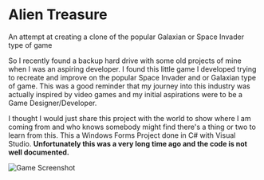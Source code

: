 # Alien Treasure
An attempt at creating a clone of the popular Galaxian or Space Invader type of game

So I recently found a backup hard drive with some old projects of mine when I was an aspiring developer. I found this little game I developed trying to recreate and improve on the popular Space Invader and or Galaxian type of game. This was a good reminder that my journey into this industry was actually inspired by video games and my initial aspirations were to be a Game Designer/Developer.

I thought I would just share this project with the world to show where I am coming from and who knows somebody might find there's a thing or two to learn from this. This a Windows Forms Project done in C# with Visual Studio. <b>Unfortunately this was a very long time ago and the code is not well documented.</b>

![Game Screenshot](https://imgur.com/m36hDbZ)
